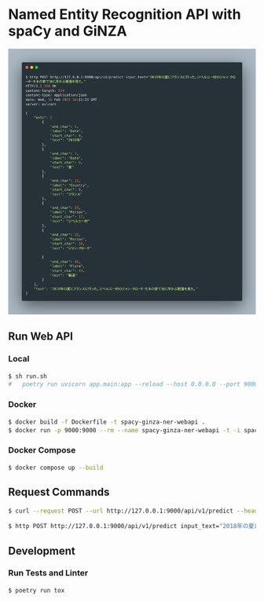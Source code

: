 # Named Entity Recognition API with spaCy and GiNZA

![](docs/http_request.png)

## Run Web API
### Local

```sh
$ sh run.sh
#   poetry run uvicorn app.main:app --reload --host 0.0.0.0 --port 9000
```

### Docker
```sh
$ docker build -f Dockerfile -t spacy-ginza-ner-webapi .
$ docker run -p 9000:9000 --rm --name spacy-ginza-ner-webapi -t -i spacy-ginza-ner-webapi
```

### Docker Compose

```sh
$ docker compose up --build
```

## Request Commands

```sh 
$ curl --request POST --url http://127.0.0.1:9000/api/v1/predict --header 'Content-Type: application/json' --data '{"input_text": "2018年の夏にフランスに行った。ジベルニー村のジャン・クロード・モネの家で池に浮かぶ睡蓮を見た。"}'
```

```sh
$ http POST http://127.0.0.1:9000/api/v1/predict input_text="2018年の夏にフランスに行った。ジベルニー村のジャン・クロード・モネの家で池に浮かぶ睡蓮を見た。"
```

## Development
### Run Tests and Linter

```
$ poetry run tox
```
